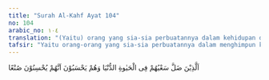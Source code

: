 ```yaml
---
title: "Surah Al-Kahf Ayat 104"
no: 104
arabic_no: ١٠٤
translation: "(Yaitu) orang yang sia-sia perbuatannya dalam kehidupan dunia, sedangkan mereka mengira telah berbuat sebaik-baiknya."
tafsir: "Yaitu orang-orang yang sia-sia perbuatannya dalam menghimpun kebaikan di dunia, mereka melakukan perbuatan yang bertentangan dengan perbuatan yang diridai Allah dan mereka menyangka bahwa mereka telah berbuat yang sebaik-baiknya. Kemudian ternyata mereka telah berbuat keliru dan menempuh jalan yang sesat sehingga amal perbuatan yang telah mereka kerjakan itu tidak memberi manfaat sedikit pun bagaikan debu yang terbang habis dihembus angin."
---
```

اَلَّذِيْنَ ضَلَّ سَعْيُهُمْ فِى الْحَيٰوةِ الدُّنْيَا وَهُمْ يَحْسَبُوْنَ اَنَّهُمْ يُحْسِنُوْنَ صُنْعًا 